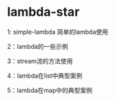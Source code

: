 # lambda-star

1:  simple-lambda 简单的lambda使用

2：lambda的一些示例

3：stream流的方法使用

4：lambda在list中典型案例

5：lambda在map中的典型案例

